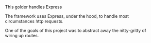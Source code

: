 This golder handles Express

The framework uses Express, under the hood, to handle most circumstances http requests.

One of the goals of this project was to abstract away the nitty-gritty of wiring up routes.   